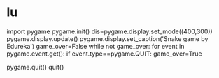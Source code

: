 # lu
import pygame
pygame.init()
dis=pygame.display.set_mode((400,300))
pygame.display.update()
pygame.display.set_caption('Snake game by Edureka')
game_over=False
while not game_over:
    for event in pygame.event.get():
        if event.type==pygame.QUIT:
            game_over=True
 
pygame.quit()
quit()
